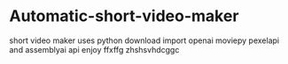 # Automatic-short-video-maker

short video maker
uses python
download import openai moviepy pexelapi and assemblyai api
enjoy ffxffg zhshsvhdcggc


